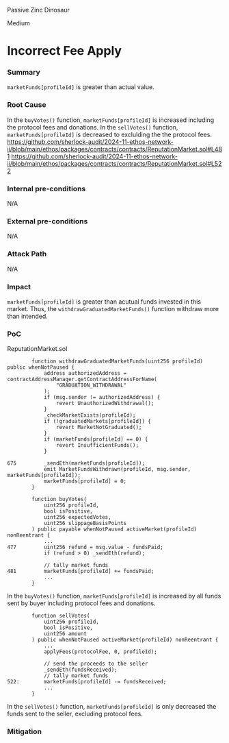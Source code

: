 Passive Zinc Dinosaur

Medium

# Incorrect Fee Apply

### Summary
`marketFunds[profileId]` is greater than actual value.

### Root Cause
In the `buyVotes()` function, `marketFunds[profileId]` is increased including the protocol fees and donations.
In the `sellVotes()` function, `marketFunds[profileId]` is decreased to exclulding the the protocol fees.
https://github.com/sherlock-audit/2024-11-ethos-network-ii/blob/main/ethos/packages/contracts/contracts/ReputationMarket.sol#L481
https://github.com/sherlock-audit/2024-11-ethos-network-ii/blob/main/ethos/packages/contracts/contracts/ReputationMarket.sol#L522

### Internal pre-conditions
N/A

### External pre-conditions
N/A

### Attack Path
N/A

### Impact
`marketFunds[profileId]` is greater than acutual funds invested in this market.
Thus, the `withdrawGraduatedMarketFunds()` function withdraw more than intended.

### PoC
ReputationMarket.sol
```solidity
        function withdrawGraduatedMarketFunds(uint256 profileId) public whenNotPaused {
            address authorizedAddress = contractAddressManager.getContractAddressForName(
                "GRADUATION_WITHDRAWAL"
            );
            if (msg.sender != authorizedAddress) {
                revert UnauthorizedWithdrawal();
            }
            _checkMarketExists(profileId);
            if (!graduatedMarkets[profileId]) {
                revert MarketNotGraduated();
            }
            if (marketFunds[profileId] == 0) {
                revert InsufficientFunds();
            }

675         _sendEth(marketFunds[profileId]);
            emit MarketFundsWithdrawn(profileId, msg.sender, marketFunds[profileId]);
            marketFunds[profileId] = 0;
        }

        function buyVotes(
            uint256 profileId,
            bool isPositive,
            uint256 expectedVotes,
            uint256 slippageBasisPoints
        ) public payable whenNotPaused activeMarket(profileId) nonReentrant {
            ...
477         uint256 refund = msg.value - fundsPaid;
            if (refund > 0) _sendEth(refund);

            // tally market funds
481         marketFunds[profileId] += fundsPaid;
            ...
        }
```
In the `buyVotes()` function, `marketFunds[profileId]` is increased by all funds sent by buyer including protocol fees and donations.

```solidity
        function sellVotes(
            uint256 profileId,
            bool isPositive,
            uint256 amount
        ) public whenNotPaused activeMarket(profileId) nonReentrant {
            ...
            applyFees(protocolFee, 0, profileId);

            // send the proceeds to the seller
            _sendEth(fundsReceived);
            // tally market funds
522:        marketFunds[profileId] -= fundsReceived;
            ...
        }
```
In the `sellVotes()` function, `marketFunds[profileId]` is only decreased the funds sent to the seller, excluding protocol fees.

### Mitigation
